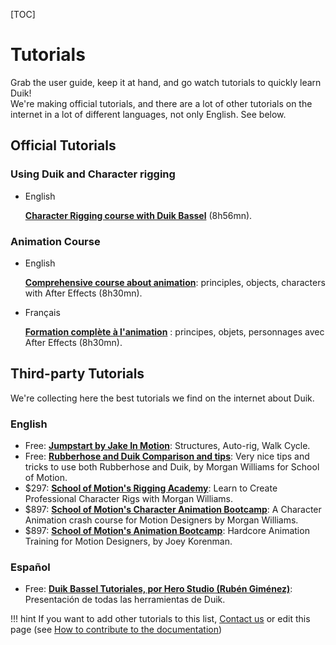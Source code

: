 [TOC]

# Tutorials

Grab the user guide, keep it at hand, and go watch tutorials to quickly learn Duik!  
We're making official tutorials, and there are a lot of other tutorials on the internet in a lot of different languages, not only English. See below.  

## Official Tutorials

### Using Duik and Character rigging

- English

    [**Character Rigging course with Duik Bassel**](https://en.tuto.com/after-effects/the-official-character-rigging-course-with-duik-bassel-after-effects,115371.html?cc=vyKT3i) (8h56mn).

### Animation Course

- English

    [**Comprehensive course about animation**](https://en.tuto.com/after-effects/comprehensive-animation-course-principles-objects-characters-after-effects,112561.html?cc=vyKT3i): principles, objects, characters with After Effects (8h30mn).

- Français

    [**Formation complète à l'animation**](https://fr.tuto.com/after-effects/after-effects-formation-complete-a-l-animation-principes-objets-personnages-after-effects,93551.html?cc=vyKT3i) : principes, objets, personnages avec After Effects (8h30mn).

## Third-party Tutorials

We're collecting here the best tutorials we find on the internet about Duik.

### English

- Free: [**Jumpstart by Jake In Motion**](https://www.youtube.com/watch?v=i63vPXJ00r0): Structures, Auto-rig, Walk Cycle.
- Free: [**Rubberhose and Duik Comparison and tips**](https://www.youtube.com/watch?v=B-v8A9ZdqL4): Very nice tips and tricks to use both Rubberhose and Duik, by Morgan Williams for School of Motion.
- $297: [**School of Motion's Rigging Academy**](https://www.schoolofmotion.com/rigging-academy?ref_id=duduf): Learn to Create Professional Character Rigs with Morgan Williams.
- $897: [**School of Motion's Character Animation Bootcamp**](https://www.schoolofmotion.com/character-animation-bootcamp?ref_id=duduf): A Character Animation crash course for Motion Designers by Morgan Williams.
- $897: [**School of Motion's Animation Bootcamp**](https://www.schoolofmotion.com/animation-bootcamp?ref_id=duduf): Hardcore Animation Training for Motion Designers, by Joey Korenman.

### Español

- Free: [**Duik Bassel Tutoriales, por Hero Studio (Rubén Giménez)**](https://www.youtube.com/playlist?list=PLqgjVVKs3VV6QJiwybvMZarWo1cUS-RiV): Presentación de todas las herramientas de Duik.

!!! hint
    If you want to add other tutorials to this list, [Contact us](../../../contact) or edit this page (see [How to contribute to the documentation](../../../contribute))
